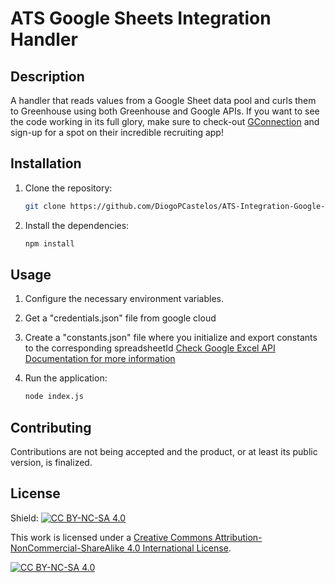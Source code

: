 # ATS Google Sheets Integration Handler

## Description

A handler that reads values from a Google Sheet data pool and curls them to Greenhouse using both Greenhouse and Google APIs. If you want to see the code working in its full glory, make sure to check-out [GConnection](https://www.gconnection.nl/) and sign-up for a spot on their incredible recruiting app!

## Installation

1. Clone the repository:

   ```bash
   git clone https://github.com/DiogoPCastelos/ATS-Integration-Google-Sheets-Handler.git
   ```

2. Install the dependencies:

   ```bash
   npm install
   ```

## Usage

1. Configure the necessary environment variables.

2. Get a "credentials.json" file from google cloud

3. Create a "constants.json" file where you initialize and export constants to the corresponding spreadsheetId [Check Google Excel API Documentation for more information](https://developers.google.com/sheets/api/guides/concepts)

4. Run the application:

   ```bash
   node index.js
   ```

## Contributing

Contributions are not being accepted and the product, or at least its public version, is finalized.

## License

Shield: [![CC BY-NC-SA 4.0][cc-by-nc-sa-shield]][cc-by-nc-sa]

This work is licensed under a
[Creative Commons Attribution-NonCommercial-ShareAlike 4.0 International License][cc-by-nc-sa].

[![CC BY-NC-SA 4.0][cc-by-nc-sa-image]][cc-by-nc-sa]

[cc-by-nc-sa]: http://creativecommons.org/licenses/by-nc-sa/4.0/
[cc-by-nc-sa-image]: https://licensebuttons.net/l/by-nc-sa/4.0/88x31.png
[cc-by-nc-sa-shield]: https://img.shields.io/badge/License-CC%20BY--NC--SA%204.0-lightgrey.svg
